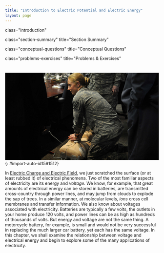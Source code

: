 ```yaml
---
title: "Introduction to Electric Potential and Electric Energy"
layout: page
---
```



<cnx-pi data-type="cnx.flag.introduction"> class="introduction" </cnx-pi>

<cnx-pi data-type="cnx.eoc">class="section-summary" title="Section Summary"</cnx-pi>

<cnx-pi data-type="cnx.eoc">class="conceptual-questions" title="Conceptual Questions"</cnx-pi>

<cnx-pi data-type="cnx.eoc">class="problems-exercises" title="Problems &amp; Exercises"</cnx-pi>

# 

![Air Force officials practice using an automated external defibrillator (AED). Electric potential energy is stored in the defibrillator unit and sent to resuscitate the patient.](../resources/Figure_20_00_00a_D.jpg "Automated external defibrillator unit (AED) (credit: U.S. Defense Department photo/Tech. Sgt. Suzanne M. Day)"){: #import-auto-id1591512}

In [Electric Charge and Electric Field](/m42299), we just scratched the surface (or at least rubbed it) of electrical phenomena. Two of the most familiar aspects of electricity are its energy and *voltage*. We know, for example, that great amounts of electrical energy can be stored in batteries, are transmitted cross-country through power lines, and may jump from clouds to explode the sap of trees. In a similar manner, at molecular levels, *ions* cross cell membranes and transfer information. We also know about voltages associated with electricity. Batteries are typically a few volts, the outlets in your home produce 120 volts, and power lines can be as high as hundreds of thousands of volts. But energy and voltage are not the same thing. A motorcycle battery, for example, is small and would not be very successful in replacing the much larger car battery, yet each has the same voltage. In this chapter, we shall examine the relationship between voltage and electrical energy and begin to explore some of the many applications of electricity.

